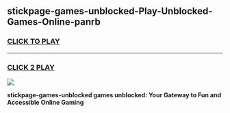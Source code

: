 
## stickpage-games-unblocked-Play-Unblocked-Games-Online-panrb
<h3>
<a href="https://premium76.site?title=stickpage-games-unblocked&ref=25A">CLICK TO PLAY</a></h3>
<hr>

<h3>
<a href="https://premium76.site?title=stickpage-games-unblocked&ref=25A">CLICK 2 PLAY</a>
  
</h3>

<a href="https://premium76.site?title=stickpage-games-unblocked&ref=25A"><img src="https://clearcache.store/games.png"></a>


**stickpage-games-unblocked games unblocked: Your Gateway to Fun and Accessible Online Gaming**
